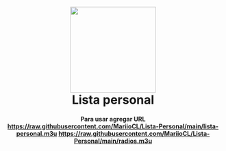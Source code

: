 <h1 align="center">
  <br>
  <img src="https://cdn-icons-png.flaticon.com/512/28/28915.png" width="200">
  <br>
  Lista personal
  <br>
</h1>

<p align="center">
  <b>
  Para usar agregar URL
  <a href="https://raw.githubusercontent.com/MariioCL/Lista-Personal/main/lista-personal.m3u" target="_blank">https://raw.githubusercontent.com/MariioCL/Lista-Personal/main/lista-personal.m3u</a>
  <a href="https://raw.githubusercontent.com/MariioCL/Lista-Personal/main/radios.m3u" target="_blank">https://raw.githubusercontent.com/MariioCL/Lista-Personal/main/radios.m3u</a>
  </b>
</p>